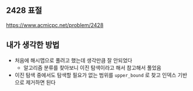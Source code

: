 ## 2428 표절

<https://www.acmicpc.net/problem/2428>

## 내가 생각한 방법

- 처음에 해시맵으로 풀려고 했는데 생각만큼 잘 안되었다
  - 알고리즘 분류를 찾아보니 이진 탐색이라고 해서 참고해서 풀었음
- 이진 탐색 중에서도 탐색할 필요가 없는 범위를 `upper_bound` 로 찾고 인덱스 기반으로 제거하면 된다

